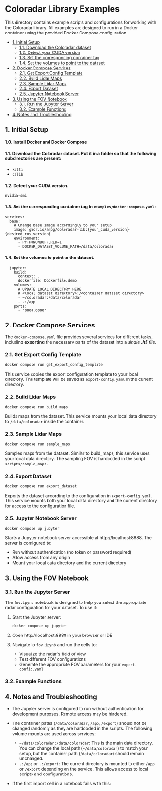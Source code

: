 # Coloradar Library Examples

This directory contains example scripts and configurations for working with the Coloradar library. All examples are designed to run in a Docker container using the provided Docker Compose configuration.

- [1. Initial Setup](#1-initial-setup)
  - [1.1. Download the Coloradar dataset](#11-download-the-coloradar-dataset)
  - [1.2. Detect your CUDA version](#12-detect-your-cuda-version)
  - [1.3. Set the corresponding container tag](#13-set-the-corresponding-container-tag)
  - [1.4. Set the volumes to point to the dataset](#14-set-the-volumes-to-point-to-the-dataset)
- [2. Docker Compose Services](#2-docker-compose-services)
  - [2.1. Get Export Config Template](#21-get-export-config-template)
  - [2.2. Build Lidar Maps](#22-build-lidar-maps)
  - [2.3. Sample Lidar Maps](#23-sample-lidar-maps)
  - [2.4. Export Dataset](#24-export-dataset)
  - [2.5. Jupyter Notebook Server](#25-jupyter-notebook-server)
- [3. Using the FOV Notebook](#3-using-the-fov-notebook)
  - [3.1. Run the Jupyter Server](#31-run-the-jupyter-server)
  - [3.2. Example Functions](#32-example-functions)
- [4. Notes and Troubleshooting](#4-notes-and-troubleshooting)


## 1. Initial Setup

#### 1.0. Install Docker and Docker Compose

#### 1.1. Download the Coloradar dataset. Put it in a folder so that the following subdirectories are present:
- `kitti`
- `calib`

#### 1.2. Detect your CUDA version. 
```bash
nvidia-smi
```

#### 1.3. Set the corresponding container tag in `examples/docker-compose.yaml`:
```docker
services:
  base:
    # Change base image accordingly to your setup
    image: ghcr.io/arpg/coloradar-lib:{your_cuda_version}-{desired_ros_version}
    environment:
      - PYTHONUNBUFFERED=1
      - DOCKER_DATASET_VOLUME_PATH=/data/coloradar
```

#### 1.4. Set the volumes to point to the dataset.
```docker
  jupyter:
    build:
      context: .
      dockerfile: Dockerfile.demo
    volumes:
      # UPDATE LOCAL DIRECTORY HERE
      # <local dataset directory>:/<container dataset directory>
      - ~/coloradar:/data/coloradar
      - .:/app
    ports:
      - "8888:8888"
```

## 2. Docker Compose Services

The `docker-compose.yaml` file provides several services for different tasks, including **exporting** the necessary parts of the dataset into a *single **.h5** file*.

### 2.1. Get Export Config Template
```bash
docker compose run get_export_config_template
```
This service copies the export configuration template to your local directory. The template will be saved as `export-config.yaml` in the current directory.

### 2.2. Build Lidar Maps
```bash
docker compose run build_maps
```
Builds maps from the dataset. This service mounts your local data directory to `/data/coloradar` inside the container.

### 2.3. Sample Lidar Maps
```bash
docker compose run sample_maps
```
Samples maps from the dataset. Similar to build_maps, this service uses your local data directory. The sampling FOV is hardcoded in the script `scripts/sample_maps`.


### 2.4. Export Dataset
```bash
docker compose run export_dataset
```
Exports the dataset according to the configuration in `export-config.yaml`. This service mounts both your local data directory and the current directory for access to the configuration file.

### 2.5. Jupyter Notebook Server
```bash
docker compose up jupyter
```
Starts a Jupyter notebook server accessible at http://localhost:8888. The server is configured to:
- Run without authentication (no token or password required)
- Allow access from any origin
- Mount your local data directory and the current directory


## 3. Using the FOV Notebook

### 3.1. Run the Jupyter Server

The `fov.ipynb` notebook is designed to help you select the appropriate radar configuration for your dataset. To use it:

1. Start the Jupyter server:
   ```bash
   docker compose up jupyter
   ```

2. Open http://localhost:8888 in your browser or IDE

3. Navigate to `fov.ipynb` and run the cells to:
   - Visualize the radar's field of view
   - Test different FOV configurations
   - Generate the appropriate FOV parameters for your `export-config.yaml`


### 3.2. Example Functions


## 4. Notes and Troubleshooting

- The Jupyter server is configured to run without authentication for development purposes. Remote access may be hindered.

- The container paths (`/data/coloradar`, `/app`, `/export`) should not be changed randomly as they are hardcoded in the scripts. The following volume mounts are used across services:
   - `~/data/coloradar:/data/coloradar`: This is the main data directory. You can change the local path (`~/data/coloradar`) to match your setup, but the container path (`/data/coloradar`) should remain unchanged.
   - `.:/app` or `.:/export`: The current directory is mounted to either `/app` or `/export` depending on the service. This allows access to local scripts and configurations.

- If the first import cell in a notebook fails with this:
```bash

```